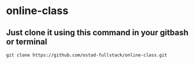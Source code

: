 # online-class
## Just clone it using this command in your gitbash or terminal
```
git clone https://github.com/ostad-fullstack/online-class.git
```
